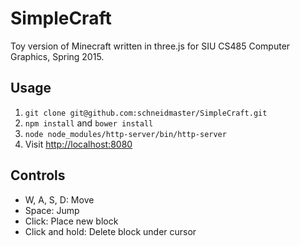 # SimpleCraft

Toy version of Minecraft written in three.js for SIU CS485 Computer Graphics, Spring 2015.

## Usage

1. `git clone git@github.com:schneidmaster/SimpleCraft.git`
2. `npm install` and `bower install`
3. `node node_modules/http-server/bin/http-server`
4. Visit [http://localhost:8080](http://localhost:8080)

## Controls

* W, A, S, D: Move
* Space: Jump
* Click: Place new block
* Click and hold: Delete block under cursor
